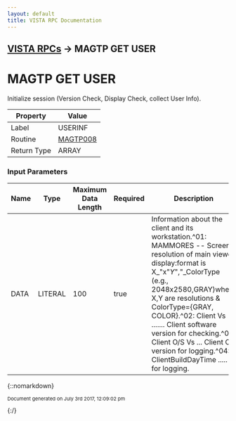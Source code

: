 ```yaml
---
layout: default
title: VISTA RPC Documentation
---
```


## [VISTA RPCs](TableOfContents) &#8594; MAGTP GET USER
# MAGTP GET USER

Initialize session (Version Check, Display Check, collect User Info).

Property | Value
--- | ---
Label | USERINF
Routine | [MAGTP008](http://code.osehra.org/dox/Routine_MAGTP008_source.html)
Return Type | ARRAY


### Input Parameters

Name | Type | Maximum Data Length | Required | Description
--- | --- | --- | --- | ---
DATA | LITERAL | 100 | true | Information about the client and its workstation.^01: MAMMORES -- Screen resolution of main viewer display:format is X_&quot;x&quot;_Y_&quot;,&quot;_ColorType (e.g., 2048x2580,GRAY)where X,Y are resolutions &amp; ColorType&#x3D;{GRAY, COLOR}.^02: Client Vs ....... Client software version for checking.^03: Client O/S Vs ... Client OS version for logging.^04: ClientBuildDayTime ..... for logging.



{::nomarkdown} <br/><p style="font-size: 11px">Document generated on July 3rd 2017, 12:09:02 pm</p>{:/}